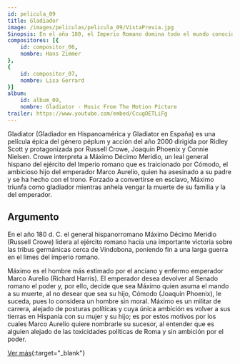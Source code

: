 ```yaml
---
id: pelicula_09
title: Gladiador
image: /images/peliculas/pelicula_09/VistaPrevia.jpg
Sinopsis: En el año 180, el Imperio Romano domina todo el mundo conocido. Tras una gran victoria sobre los bárbaros del norte, el anciano emperador Marco Aurelio (Richard Harris) decide transferir el poder a Máximo (Russell Crowe), bravo general de sus ejércitos y hombre de inquebrantable lealtad al imperio. Pero su hijo Cómodo (Joaquin Phoenix), que aspiraba al trono, no lo acepta y trata de asesinar a Máximo. (FILMAFFINITY)
compositores: [{
    id: compositor_06,
    nombre: Hans Zimmer
},
{
    id: compositor_07,
    nombre: Lisa Gerrard
}]
album:
    id: album_09,
    nombre: Gladiator - Music From The Motion Picture
trailer: https://www.youtube.com/embed/CcugOETLiFg
---
```


Gladiator (Gladiador en Hispanoamérica y Gladiator en España) es una película épica del género péplum y acción del año 2000 dirigida por Ridley Scott y protagonizada por Russell Crowe, Joaquin Phoenix y Connie Nielsen. Crowe interpreta a Máximo Décimo Meridio, un leal general hispano del ejército del Imperio romano que es traicionado por Cómodo, el ambicioso hijo del emperador Marco Aurelio, quien ha asesinado a su padre y se ha hecho con el trono. Forzado a convertirse en esclavo, Máximo triunfa como gladiador mientras anhela vengar la muerte de su familia y la del emperador.

## Argumento

En el año 180 d. C. el general hispanorromano Máximo Décimo Meridio (Russell Crowe) lidera al ejército romano hacia una importante victoria sobre las tribus germánicas cerca de Vindobona, poniendo fin a una larga guerra en el limes del imperio romano.

Máximo es el hombre más estimado por el anciano y enfermo emperador Marco Aurelio (Richard Harris). El emperador desea devolver al Senado romano el poder y, por ello, decide que sea Máximo quien asuma el mando a su muerte, al no desear que sea su hijo, Cómodo (Joaquin Phoenix), le suceda, pues lo considera un hombre sin moral. Máximo es un militar de carrera, alejado de posturas políticas y cuya única ambición es volver a sus tierras en Hispania con su mujer y su hijo; es por estos motivos por los cuales Marco Aurelio quiere nombrarle su sucesor, al entender que es alguien alejado de las toxicidades políticas de Roma y sin ambición por el poder.

[Ver más](https://es.wikipedia.org/wiki/Gladiator){:target="_blank"}